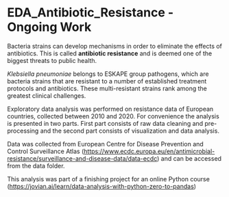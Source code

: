 # EDA_Antibiotic_Resistance - Ongoing Work

Bacteria strains can develop mechanisms in order to eliminate the effects of antibiotics.  This is called **antibiotic resistance** and is deemed one of the biggest threats to public health.

*Klebsiella pneumoniae* belongs to ESKAPE group pathogens, which are bacteria strains that are resistant to a number of established treatment protocols and antibiotics.  These multi-resistant strains rank among the greatest clinical challenges. 

Exploratory data analysis was performed on resistance data of European countries, collected between 2010 and 2020.  For convenience the analysis is presented in two parts.  First part consists of raw data cleaning and pre-processing and the second part consists of visualization and data analysis.  

Data was collected from European Centre for Disease Prevention and Control Surveillance Atlas (https://www.ecdc.europa.eu/en/antimicrobial-resistance/surveillance-and-disease-data/data-ecdc) and can be accessed from the data folder. 

This analysis was part of a finishing project for an online Python course (https://jovian.ai/learn/data-analysis-with-python-zero-to-pandas)
